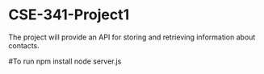 # CSE-341-Project1
The project will provide an API for storing and retrieving information about contacts. 

#To run
npm install
node server.js
